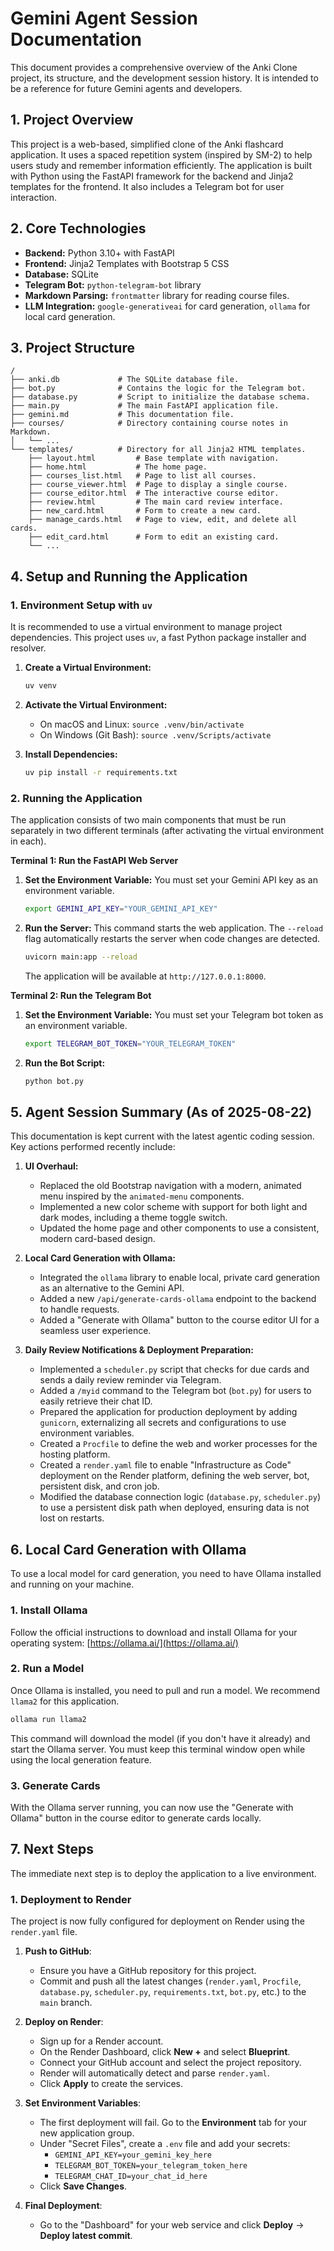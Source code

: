 # Gemini Agent Session Documentation

This document provides a comprehensive overview of the Anki Clone project, its structure, and the development session history. It is intended to be a reference for future Gemini agents and developers.

## 1. Project Overview

This project is a web-based, simplified clone of the Anki flashcard application. It uses a spaced repetition system (inspired by SM-2) to help users study and remember information efficiently. The application is built with Python using the FastAPI framework for the backend and Jinja2 templates for the frontend. It also includes a Telegram bot for user interaction.

## 2. Core Technologies

- **Backend:** Python 3.10+ with FastAPI
- **Frontend:** Jinja2 Templates with Bootstrap 5 CSS
- **Database:** SQLite
- **Telegram Bot:** `python-telegram-bot` library
- **Markdown Parsing:** `frontmatter` library for reading course files.
- **LLM Integration:** `google-generativeai` for card generation, `ollama` for local card generation.

## 3. Project Structure

```
/
├── anki.db             # The SQLite database file.
├── bot.py              # Contains the logic for the Telegram bot.
├── database.py         # Script to initialize the database schema.
├── main.py             # The main FastAPI application file.
├── gemini.md           # This documentation file.
├── courses/            # Directory containing course notes in Markdown.
│   └── ...
└── templates/          # Directory for all Jinja2 HTML templates.
    ├── layout.html         # Base template with navigation.
    ├── home.html           # The home page.
    ├── courses_list.html   # Page to list all courses.
    ├── course_viewer.html  # Page to display a single course.
    ├── course_editor.html  # The interactive course editor.
    ├── review.html         # The main card review interface.
    ├── new_card.html       # Form to create a new card.
    ├── manage_cards.html   # Page to view, edit, and delete all cards.
    ├── edit_card.html      # Form to edit an existing card.
    └── ...
```

## 4. Setup and Running the Application

### 1. Environment Setup with `uv`

It is recommended to use a virtual environment to manage project dependencies. This project uses `uv`, a fast Python package installer and resolver.

1.  **Create a Virtual Environment:**
    ```bash
    uv venv
    ```

2.  **Activate the Virtual Environment:**
    - On macOS and Linux: `source .venv/bin/activate`
    - On Windows (Git Bash): `source .venv/Scripts/activate`

3.  **Install Dependencies:**
    ```bash
    uv pip install -r requirements.txt
    ```

### 2. Running the Application

The application consists of two main components that must be run separately in two different terminals (after activating the virtual environment in each).

**Terminal 1: Run the FastAPI Web Server**

1.  **Set the Environment Variable:**
    You must set your Gemini API key as an environment variable.
    ```bash
    export GEMINI_API_KEY="YOUR_GEMINI_API_KEY"
    ```
2.  **Run the Server:**
    This command starts the web application. The `--reload` flag automatically restarts the server when code changes are detected.
    ```bash
    uvicorn main:app --reload
    ```
    The application will be available at `http://127.0.0.1:8000`.

**Terminal 2: Run the Telegram Bot**

1.  **Set the Environment Variable:**
    You must set your Telegram bot token as an environment variable.
    ```bash
    export TELEGRAM_BOT_TOKEN="YOUR_TELEGRAM_TOKEN"
    ```
2.  **Run the Bot Script:**
    ```bash
    python bot.py
    ```

## 5. Agent Session Summary (As of 2025-08-22)

This documentation is kept current with the latest agentic coding session. Key actions performed recently include:

1.  **UI Overhaul:**
    - Replaced the old Bootstrap navigation with a modern, animated menu inspired by the `animated-menu` components.
    - Implemented a new color scheme with support for both light and dark modes, including a theme toggle switch.
    - Updated the home page and other components to use a consistent, modern card-based design.

2.  **Local Card Generation with Ollama:**
    - Integrated the `ollama` library to enable local, private card generation as an alternative to the Gemini API.
    - Added a new `/api/generate-cards-ollama` endpoint to the backend to handle requests.
    - Added a "Generate with Ollama" button to the course editor UI for a seamless user experience.

3.  **Daily Review Notifications & Deployment Preparation:**
    - Implemented a `scheduler.py` script that checks for due cards and sends a daily review reminder via Telegram.
    - Added a `/myid` command to the Telegram bot (`bot.py`) for users to easily retrieve their chat ID.
    - Prepared the application for production deployment by adding `gunicorn`, externalizing all secrets and configurations to use environment variables.
    - Created a `Procfile` to define the web and worker processes for the hosting platform.
    - Created a `render.yaml` file to enable "Infrastructure as Code" deployment on the Render platform, defining the web server, bot, persistent disk, and cron job.
    - Modified the database connection logic (`database.py`, `scheduler.py`) to use a persistent disk path when deployed, ensuring data is not lost on restarts.

## 6. Local Card Generation with Ollama

To use a local model for card generation, you need to have Ollama installed and running on your machine.

### 1. Install Ollama

Follow the official instructions to download and install Ollama for your operating system: [https://ollama.ai/](https://ollama.ai/)

### 2. Run a Model

Once Ollama is installed, you need to pull and run a model. We recommend `llama2` for this application.

```bash
ollama run llama2
```

This command will download the model (if you don't have it already) and start the Ollama server. You must keep this terminal window open while using the local generation feature.

### 3. Generate Cards

With the Ollama server running, you can now use the "Generate with Ollama" button in the course editor to generate cards locally.

## 7. Next Steps

The immediate next step is to deploy the application to a live environment.

### 1. Deployment to Render

The project is now fully configured for deployment on Render using the `render.yaml` file.

1.  **Push to GitHub**:
    *   Ensure you have a GitHub repository for this project.
    *   Commit and push all the latest changes (`render.yaml`, `Procfile`, `database.py`, `scheduler.py`, `requirements.txt`, `bot.py`, etc.) to the `main` branch.

2.  **Deploy on Render**:
    *   Sign up for a Render account.
    *   On the Render Dashboard, click **New +** and select **Blueprint**.
    *   Connect your GitHub account and select the project repository.
    *   Render will automatically detect and parse `render.yaml`.
    *   Click **Apply** to create the services.

3.  **Set Environment Variables**:
    *   The first deployment will fail. Go to the **Environment** tab for your new application group.
    *   Under "Secret Files", create a `.env` file and add your secrets:
        *   `GEMINI_API_KEY=your_gemini_key_here`
        *   `TELEGRAM_BOT_TOKEN=your_telegram_token_here`
        *   `TELEGRAM_CHAT_ID=your_chat_id_here`
    *   Click **Save Changes**.

4.  **Final Deployment**:
    *   Go to the "Dashboard" for your web service and click **Deploy** -> **Deploy latest commit**.
